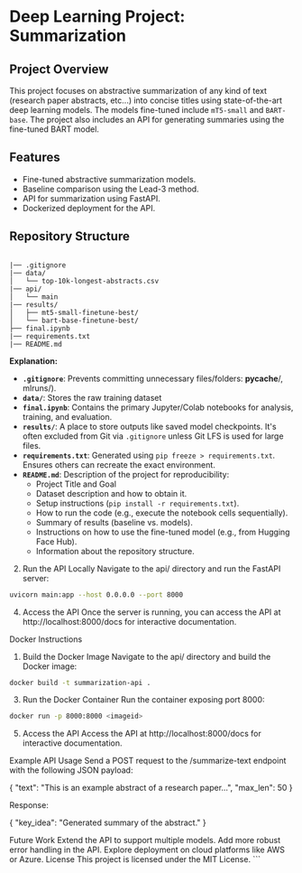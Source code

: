 # Deep Learning Project: Summarization

## Project Overview
This project focuses on abstractive summarization of any kind of text (research paper abstracts, etc...) into concise titles using state-of-the-art deep learning models. The models fine-tuned include `mT5-small` and `BART-base`. The project also includes an API for generating summaries using the fine-tuned BART model.

## Features
- Fine-tuned abstractive summarization models.
- Baseline comparison using the Lead-3 method.
- API for summarization using FastAPI.
- Dockerized deployment for the API.

## Repository Structure
```

|── .gitignore
|── data/
│   └── top-10k-longest-abstracts.csv
|── api/
│   └── main
|── results/
│   ├── mt5-small-finetune-best/
│   └── bart-base-finetune-best/
├── final.ipynb
|── requirements.txt
|── README.md
```

**Explanation:**

*   **`.gitignore`**: Prevents committing unnecessary files/folders: __pycache__/, mlruns/).
*   **`data/`**: Stores the raw training dataset
*   **`final.ipynb`**: Contains the primary Jupyter/Colab notebooks for analysis, training, and evaluation.
*   **`results/`**: A place to store outputs like saved model checkpoints. It's often excluded from Git via `.gitignore` unless Git LFS is used for large files.
*   **`requirements.txt`**: Generated using `pip freeze > requirements.txt`. Ensures others can recreate the exact environment.
*   **`README.md`**: Description of the project for reproducibility:
    *   Project Title and Goal
    *   Dataset description and how to obtain it.
    *   Setup instructions (`pip install -r requirements.txt`).
    *   How to run the code (e.g., execute the notebook cells sequentially).
    *   Summary of results (baseline vs. models).
    *   Instructions on how to use the fine-tuned model (e.g., from Hugging Face Hub).
    *   Information about the repository structure.

2. Run the API Locally
Navigate to the api/ directory and run the FastAPI server:

```bash
uvicorn main:app --host 0.0.0.0 --port 8000
```

4. Access the API
Once the server is running, you can access the API at http://localhost:8000/docs for interactive documentation.

Docker Instructions
1. Build the Docker Image
Navigate to the api/ directory and build the Docker image:

```bash
docker build -t summarization-api .
```
3. Run the Docker Container
Run the container exposing port 8000:
```bash
docker run -p 8000:8000 <imageid>
```

5. Access the API
Access the API at http://localhost:8000/docs for interactive documentation.

Example API Usage
Send a POST request to the /summarize-text endpoint with the following JSON payload:

{
  "text": "This is an example abstract of a research paper...",
  "max_len": 50
}

Response:


{
  "key_idea": "Generated summary of the abstract."
}

Future Work
Extend the API to support multiple models.
Add more robust error handling in the API.
Explore deployment on cloud platforms like AWS or Azure.
License
This project is licensed under the MIT License. ```
